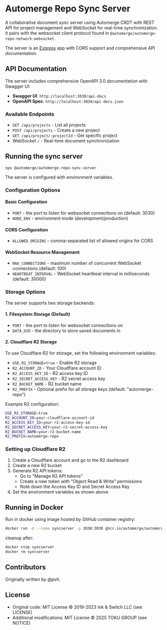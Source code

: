 # Automerge Repo Sync Server

A collaborative document sync server using Automerge CRDT with REST API for project management and WebSocket for real-time synchronization. It pairs with the
websocket client protocol found in
`@automerge/automerge-repo-network-websocket`.

The server is an [Express](https://expressjs.com/) app with CORS support and comprehensive API documentation.

## API Documentation

The server includes comprehensive OpenAPI 3.0 documentation with Swagger UI:

- **Swagger UI**: `http://localhost:3030/api-docs`
- **OpenAPI Spec**: `http://localhost:3030/api-docs.json`

### Available Endpoints

- `GET /api/projects` - List all projects
- `POST /api/projects` - Create a new project  
- `GET /api/project/:projectId` - Get specific project
- WebSocket `/` - Real-time document synchronization

## Running the sync server

`npx @automerge/automerge-repo-sync-server`

The server is configured with environment variables.

### Configuration Options

#### Basic Configuration
- `PORT` - the port to listen for websocket connections on (default: 3030)
- `NODE_ENV` - environment mode (development/production)

#### CORS Configuration
- `ALLOWED_ORIGINS` - comma-separated list of allowed origins for CORS

#### WebSocket Resource Management
- `MAX_CONNECTIONS` - maximum number of concurrent WebSocket connections (default: 100)
- `HEARTBEAT_INTERVAL` - WebSocket heartbeat interval in milliseconds (default: 30000)

### Storage Options

The server supports two storage backends:

#### 1. Filesystem Storage (Default)
- `PORT` - the port to listen for websocket connections on
- `DATA_DIR` - the directory to store saved documents in

#### 2. Cloudflare R2 Storage
To use Cloudflare R2 for storage, set the following environment variables:

- `USE_R2_STORAGE=true` - Enable R2 storage
- `R2_ACCOUNT_ID` - Your Cloudflare account ID
- `R2_ACCESS_KEY_ID` - R2 access key ID
- `R2_SECRET_ACCESS_KEY` - R2 secret access key
- `R2_BUCKET_NAME` - R2 bucket name
- `R2_PREFIX` - Optional prefix for all storage keys (default: "automerge-repo")

Example R2 configuration:
```bash
USE_R2_STORAGE=true
R2_ACCOUNT_ID=your-cloudflare-account-id
R2_ACCESS_KEY_ID=your-r2-access-key-id
R2_SECRET_ACCESS_KEY=your-r2-secret-access-key
R2_BUCKET_NAME=your-r2-bucket-name
R2_PREFIX=automerge-repo
```

### Setting up Cloudflare R2

1. Create a Cloudflare account and go to the R2 dashboard
2. Create a new R2 bucket
3. Generate R2 API tokens:
   - Go to "Manage R2 API tokens"
   - Create a new token with "Object Read & Write" permissions
   - Note down the Access Key ID and Secret Access Key
4. Set the environment variables as shown above

## Running in Docker

Run in docker using image hosted by GitHub container registry:

```bash
docker run -d --name syncserver -p 3030:3030 ghcr.io/automerge/automerge-repo-sync-server:main
```

cleanup after:

```bash
docker stop syncserver
docker rm syncserver
```

## Contributors

Originally written by @pvh.

## License

- Original code: MIT License © 2019-2023 Ink & Switch LLC (see LICENSE)
- Additional modifications: MIT License © 2025 TOKU GROUP (see NOTICE)
